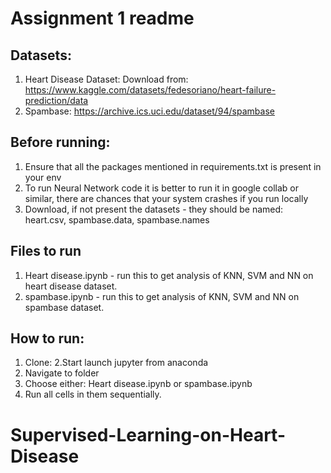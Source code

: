 # Assignment 1 readme

## Datasets:

1. Heart Disease Dataset: Download from: https://www.kaggle.com/datasets/fedesoriano/heart-failure-prediction/data
2. Spambase: https://archive.ics.uci.edu/dataset/94/spambase

## Before running:

1. Ensure that all the packages mentioned in requirements.txt is present in your env
2. To run Neural Network code it is better to run it in google collab or similar, there are chances that your system crashes if you run locally
3. Download, if not present the datasets - they should be named: heart.csv, spambase.data, spambase.names

## Files to run

1. Heart disease.ipynb - run this to get analysis of KNN, SVM and NN on heart disease dataset.
2. spambase.ipynb - run this to get analysis of KNN, SVM and NN on spambase dataset.

## How to run:

1. Clone: 
2.Start launch jupyter from anaconda
3. Navigate to folder
4. Choose either: Heart disease.ipynb or spambase.ipynb
5. Run all cells in them sequentially.

# Supervised-Learning-on-Heart-Disease
